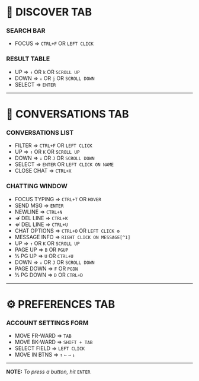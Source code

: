 # 🔎 DISCOVER TAB
### SEARCH BAR
- FOCUS        ⇒  `CTRL+F` OR `LEFT CLICK`
### RESULT TABLE
- UP           ⇒  `↑` OR `k` OR `SCROLL UP`
- DOWN         ⇒  `↓` OR `j` OR `SCROLL DOWN`
- SELECT       ⇒  `ENTER`
---
# 💭 CONVERSATIONS TAB
### CONVERSATIONS LIST
- FILTER       ⇒  `CTRL+F` OR `LEFT CLICK`
- UP           ⇒  `↑` OR `K` OR `SCROLL UP`
- DOWN         ⇒  `↓` OR `J` OR `SCROLL DOWN`
- SELECT       ⇒  `ENTER` OR `LEFT CLICK ON NAME`
- CLOSE CHAT   ⇒  `CTRL+X`
### CHATTING WINDOW
- FOCUS TYPING ⇒  `CTRL+T` OR `HOVER`
- SEND MSG     ⇒  `ENTER`
- NEWLINE      ⇒  `CTRL+N`
- ⇏ DEL LINE   ⇒  `CTRL+K`
- ⇍ DEL LINE   ⇒  `CTRL+U`
- CHAT OPTIONS ⇒  `CTRL+O` OR `LEFT CLICK ⚙️`
- MESSAGE INFO ⇒  `RIGHT CLICK ON MESSAGE[^1]`
- UP           ⇒  `↑` OR `K` OR `SCROLL UP`
- PAGE UP      ⇒  `B` OR `PGUP`
- ½ PG UP      ⇒  `U` OR `CTRL+U`
- DOWN         ⇒  `↓` OR `J` OR `SCROLL DOWN`
- PAGE DOWN    ⇒  `F` OR `PGDN`
- ½ PG DOWN    ⇒  `D` OR `CTRL+D`
---
# ⚙️ PREFERENCES TAB
### ACCOUNT SETTINGS FORM
- MOVE FR-WARD ⇒  `TAB`
- MOVE BK-WARD ⇒  `SHIFT + TAB`
- SELECT FIELD ⇒  `LEFT CLICK`
- MOVE IN BTNS ⇒  `↑` `←` `→` `↓`
---
**NOTE:** _To press a button, hit_ `ENTER`

[^1]: Message must be completely in the viewport.